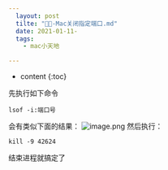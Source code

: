 ```yaml
---
  layout: post
  tilte: "🍎🍎-Mac关闭指定端口.md"
  date: 2021-01-11-
  tags: 
    - mac小天地

---
```



* content
{:toc}


先执行如下命令
```
lsof -i:端口号
```
会有类似下面的结果：
![image.png](https://upload-images.jianshu.io/upload_images/15312191-c30f1e7e5dcc7cd3.png?imageMogr2/auto-orient/strip%7CimageView2/2/w/1240)
然后执行： 
```
kill -9 42624
```
结束进程就搞定了
